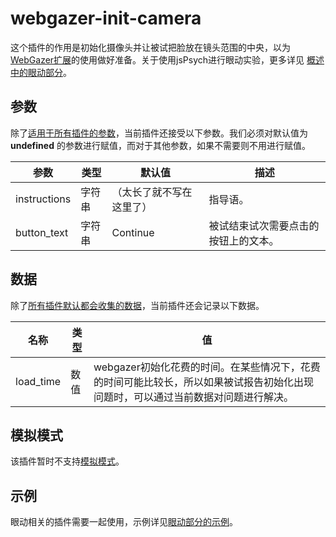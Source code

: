 # webgazer-init-camera

这个插件的作用是初始化摄像头并让被试把脸放在镜头范围的中央，以为[WebGazer扩展](../extensions/webgazer)的使用做好准备。关于使用jsPsych进行眼动实验，更多详见 [概述中的眼动部分](../overview/eye-tracking)。

## 参数

除了[适用于所有插件的参数](../overview/plugins.md#parameters-available-in-all-plugins#_3)，当前插件还接受以下参数。我们必须对默认值为 **undefined** 的参数进行赋值，而对于其他参数，如果不需要则不用进行赋值。

参数 | 类型 | 默认值 | 描述 
----------|------|---------------|------------
instructions | 字符串 | （太长了就不写在这里了） | 指导语。 
button_text | 字符串 | Continue | 被试结束试次需要点击的按钮上的文本。 

## 数据

除了[所有插件默认都会收集的数据](../overview/plugins.md#_4)，当前插件还会记录以下数据。

名称 | 类型 | 值 
-----|------|------
load_time | 数值 | webgazer初始化花费的时间。在某些情况下，花费的时间可能比较长，所以如果被试报告初始化出现问题时，可以通过当前数据对问题进行解决。

## 模拟模式

该插件暂时不支持[模拟模式](../overview/simulation.md)。

## 示例

眼动相关的插件需要一起使用，示例详见[眼动部分的示例](../overview/eye-tracking.md#_8)。